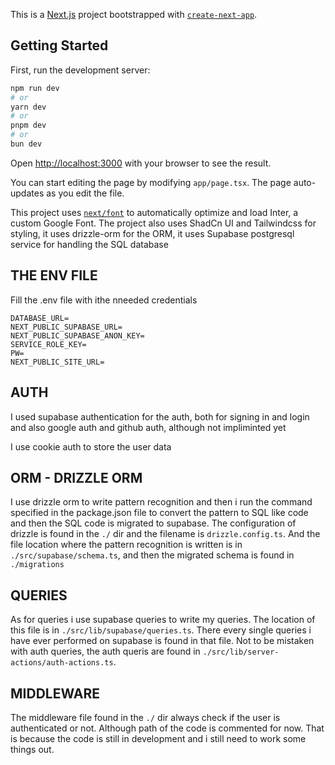 This is a [Next.js](https://nextjs.org/) project bootstrapped with [`create-next-app`](https://github.com/vercel/next.js/tree/canary/packages/create-next-app).

## Getting Started

First, run the development server:

```bash
npm run dev
# or
yarn dev
# or
pnpm dev
# or
bun dev
```

Open [http://localhost:3000](http://localhost:3000) with your browser to see the result.

You can start editing the page by modifying `app/page.tsx`. The page auto-updates as you edit the file.

This project uses [`next/font`](https://nextjs.org/docs/basic-features/font-optimization) to automatically optimize and load Inter, a custom Google Font. The project also uses ShadCn UI and Tailwindcss for styling, it uses drizzle-orm for the ORM, it uses Supabase postgresql service for handling the SQL database

## THE ENV FILE
Fill the .env file with ithe nneeded credentials
```.env
DATABASE_URL=
NEXT_PUBLIC_SUPABASE_URL=
NEXT_PUBLIC_SUPABASE_ANON_KEY=
SERVICE_ROLE_KEY=
PW=
NEXT_PUBLIC_SITE_URL=
```

## AUTH
I used supabase authentication for the auth, both for signing in and login and also google auth and github auth, although not impliminted yet

I use cookie auth to store the user data

## ORM - DRIZZLE ORM
I use drizzle orm to write pattern recognition and then i run the command specified in the package.json file to convert the pattern to SQL like code and then the SQL code is migrated to supabase. The configuration of drizzle is found in the `./` dir and the filename is `drizzle.config.ts`. And the file location where the pattern recognition is written is in `./src/supabase/schema.ts`, and then the migrated schema is found in `./migrations`

## QUERIES
As for queries i use supabase queries to write my queries. The location of this file is in `./src/lib/supabase/queries.ts`. There every single queries i have ever performed on supabase is found in that file. Not to be mistaken with auth queries, the auth queris are found in `./src/lib/server-actions/auth-actions.ts`.

## MIDDLEWARE
The middleware file found in the `./` dir always check if the user is authenticated or not. Although path of the code is commented for now. That is because the code is still in development and i still need to work some things out.

